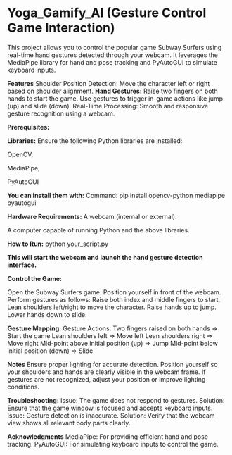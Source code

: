 # Yoga_Gamify_AI (Gesture Control Game Interaction)

This project allows you to control the popular game Subway Surfers using real-time hand gestures detected through your webcam. It leverages the MediaPipe library for hand and pose tracking and PyAutoGUI to simulate keyboard inputs.

**Features**
Shoulder Position Detection: Move the character left or right based on shoulder alignment.
**Hand Gestures:**
    Raise two fingers on both hands to start the game.
    Use gestures to trigger in-game actions like jump (up) and slide (down).
    Real-Time Processing: Smooth and responsive gesture recognition using a webcam.

**Prerequisites:**

**Libraries:**
Ensure the following Python libraries are installed:

OpenCV,

MediaPipe,

PyAutoGUI

**You can install them with:** 
    Command:
        pip install opencv-python mediapipe pyautogui


**Hardware Requirements:**
A webcam (internal or external).

A computer capable of running Python and the above libraries.

**How to Run:**
  python your_script.py

**This will start the webcam and launch the hand gesture detection interface.**

**Control the Game:**

  Open the Subway Surfers game.
  Position yourself in front of the webcam.
  Perform gestures as follows:
  Raise both index and middle fingers to start.
  Lean shoulders left/right to move the character.
  Raise hands up to jump.
  Lower hands down to slide.



**Gesture Mapping:**
  Gesture	Actions:
    Two fingers raised on both hands => Start the game
    Lean shoulders left =>	Move left
    Lean shoulders right	=> Move right
    Mid-point above initial position (up)	=> Jump
    Mid-point below initial position (down)	=> Slide


**Notes**
    Ensure proper lighting for accurate detection.
    Position yourself so your shoulders and hands are clearly visible in the webcam frame.
    If gestures are not recognized, adjust your position or improve lighting conditions.


**Troubleshooting:**
  Issue: The game does not respond to gestures.
  Solution: Ensure that the game window is focused and accepts keyboard inputs.
  Issue: Gesture detection is inaccurate.
  Solution: Verify that the webcam view shows all relevant body parts clearly.


**Acknowledgments**
  MediaPipe: For providing efficient hand and pose tracking.
  PyAutoGUI: For simulating keyboard inputs to control the game.


